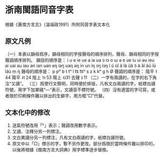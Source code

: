 # 浙南閩語同音字表
根據《蒼南方言志》（溫端政1991）所附同音字表文本化

## 原文凡例
（一）本表以韻母爲序，韻母相同的字按聲母的順序排列，聲母、韻母相同的字按聲調順序排列。
韻目的順序是：
i u e ie ue a ia ua ɔ
iɔ o ɯ ə ɐ uɐ iu ui əu
ieu ai uai au iau an ian uan aŋ
iaŋ uaŋ əŋ in un iŋ ɔŋ iɔŋ ĩ
ũ ũĩ ã ĩã ũã ɔ̃ ə̃ ãĩ ə̃ũ
ĩũ ĩãũ m̩ ŋ̍
聲母的順序是：
p pʰ b t tʰ l t͡s t͡sʰ s
z k kʰ ɡ h Ø
聲調的順序是：
陰平 ˦ 44  陽平 ˨˦ 24  陰上 ˥˧ 53  陽上 ˧˩31  去聲 ˩ 11
（二）一字有兩讀的，在字的右下角注“又讀”。
（三）爲使行文簡明，同時便於排版，凡有文白兩讀的字，衹標白讀符號，用字下加單綫“—”表示，文讀音不標符號。
（四）沒有適當的字可寫，或者限於印刷條件難以排出的生僻字，用方框“□”代替。

## 文本化中的修改
1. 送氣符號改用「ʰ」表示；聲調改用數字表示。
2. 又讀、注釋分另一列標注。
3. 文白異讀分另一列標注，凡有文白兩讀的字，衹標白讀符號。
4. 原文中以「□」標示的字，暫不另作更改。部分爲限於當時條件難以排印的，以後將根據《閩南方言大詞典》用字標準逐步替換。
